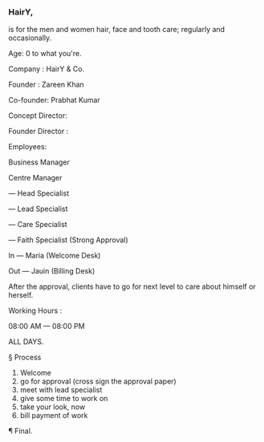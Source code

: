 ### HairY,

is for the men and women hair, face and tooth care; regularly and occasionally.

Age: 0 to what you're.

Company : HairY & Co.

Founder : Zareen Khan 

Co-founder: Prabhat Kumar 

Concept Director:

Founder Director :

Employees:

Business Manager

Centre Manager

 — Head Specialist
 
 — Lead Specialist
 
 — Care Specialist
 
 — Faith Specialist
   (Strong Approval)

 In — Maria (Welcome Desk)
 
 Out — Jauin (Billing Desk)

After the approval, clients have to go for next level to care about himself or herself.

Working Hours :

08:00 AM — 08:00 PM

ALL DAYS.

§ Process

1. Welcome
2. go for approval (cross sign the approval paper)
3. meet with lead specialist
4. give some time to work on
5. take your look, now
6. bill payment of work

¶ Final.
